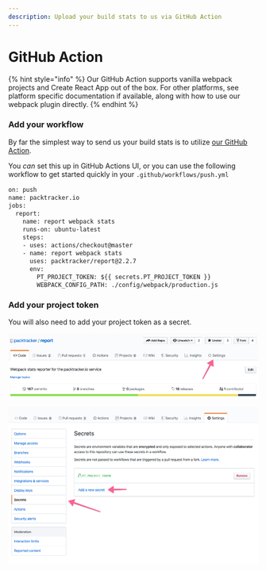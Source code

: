 ```yaml
---
description: Upload your build stats to us via GitHub Action
---
```


# GitHub Action

{% hint style="info" %}
Our GitHub Action supports vanilla webpack projects and Create React App out of the box.  For other platforms, see platform specific documentation if available, along with how to use our webpack plugin directly.
{% endhint %}

### Add your workflow

By far the simplest way to send us your build stats is to utilize [our GitHub Action](https://github.com/packtracker/github-action).

You _can_ set this up in GitHub Actions UI, or you can use the following workflow to get started quickly in your `.github/workflows/push.yml`

```text
on: push
name: packtracker.io
jobs:
  report:
    name: report webpack stats
    runs-on: ubuntu-latest
    steps:
    - uses: actions/checkout@master
    - name: report webpack stats
      uses: packtracker/report@2.2.7
      env:
        PT_PROJECT_TOKEN: ${{ secrets.PT_PROJECT_TOKEN }}
        WEBPACK_CONFIG_PATH: ./config/webpack/production.js

```

### Add your project token

You will also need to add your project token as a secret.

![Navigate to your repository settings.](../.gitbook/assets/2020-03-02-at-12.09-pm.png)

![Add a new secret that corresponds with the variable you used in your workflow.](../.gitbook/assets/2020-03-02-at-12.10-pm.png)


